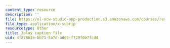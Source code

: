 ```yaml
---
content_type: resource
description: ''
file: https://ol-ocw-studio-app-production.s3.amazonaws.com/courses/res-18-008-calculus-revisited-complex-variables-differential-equations-and-linear-algebra-fall-2011/4f87863ebb715a7dad05f729f0b7fcd4_dzKnv4ntH2g.vtt
file_type: application/x-subrip
resourcetype: Other
title: 3play caption file
uid: 4f87863e-bb71-5a7d-ad05-f729f0b7fcd4
---
```

